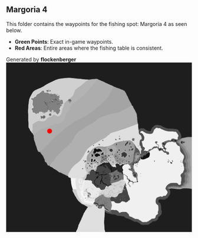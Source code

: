 ## Margoria 4
This folder contains the waypoints for the fishing spot: Margoria 4 as seen below.

- **Green Points**: Exact in-game waypoints.
- **Red Areas**: Entire areas where the fishing table is consistent.

Generated by **flockenberger**
![Margoria 4](./Preview.png?raw=true "Margoria 4")